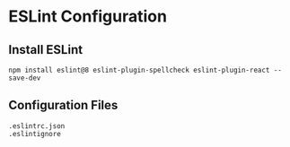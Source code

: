 # ESLint Configuration

## Install ESLint

    npm install eslint@8 eslint-plugin-spellcheck eslint-plugin-react --save-dev

## Configuration Files

    .eslintrc.json
    .eslintignore
